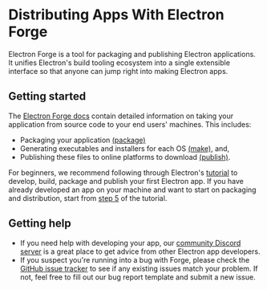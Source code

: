 # Distributing Apps With Electron Forge

Electron Forge is a tool for packaging and publishing Electron applications.
It unifies Electron's build tooling ecosystem into
a single extensible interface so that anyone can jump right into making Electron apps.

## Getting started

The [Electron Forge docs] contain detailed information on taking your application
from source code to your end users' machines.
This includes:

* Packaging your application [(package)]
* Generating executables and installers for each OS [(make)], and,
* Publishing these files to online platforms to download [(publish)].

For beginners, we recommend following through Electron's [tutorial] to develop, build,
package and publish your first Electron app. If you have already developed an app on your machine
and want to start on packaging and distribution, start from [step 5] of the tutorial.

## Getting help

* If you need help with developing your app, our [community Discord server][discord] is a great place
to get advice from other Electron app developers.
* If you suspect you're running into a bug with Forge, please check the [GitHub issue tracker]
to see if any existing issues match your problem. If not, feel free to fill out our bug report
template and submit a new issue.

[Electron Forge Docs]: https://www.electronforge.io/
[step 5]: ./tutorial-5-packaging.md
[(package)]: https://www.electronforge.io/cli#package
[(make)]: https://www.electronforge.io/cli#make
[(publish)]: https://www.electronforge.io/cli#publish
[GitHub issue tracker]: https://github.com/electron-userland/electron-forge/issues
[discord]: https://discord.gg/APGC3k5yaH
[tutorial]: https://www.electronjs.org/docs/latest/tutorial/tutorial-prerequisites
